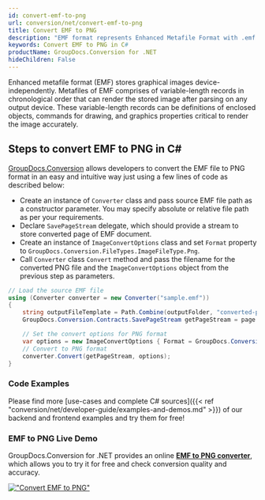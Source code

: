 ```yaml
---
id: convert-emf-to-png
url: conversion/net/convert-emf-to-png
title: Convert EMF to PNG
description: "EMF format represents Enhanced Metafile Format with .emf extension. Learn how to convert EMF to PNG file programmatically in C# language using GroupDocs.Conversion for .NET library."
keywords: Convert EMF to PNG in C#
productName: GroupDocs.Conversion for .NET
hideChildren: False
---
```


Enhanced metafile format (EMF) stores graphical images device-independently. Metafiles of EMF comprises of variable-length records in chronological order that can render the stored image after parsing on any output device. These variable-length records can be definitions of enclosed objects, commands for drawing, and graphics properties critical to render the image accurately.

## Steps to convert EMF to PNG in C#

[GroupDocs.Conversion](https://products.groupdocs.com/conversion/net) allows developers to convert the EMF file to PNG format in an easy and intuitive way just using a few lines of code as described below:

* Create an instance of `Converter` class and pass source EMF file path as a constructor parameter. You may specify absolute or relative file path as per your requirements. 
* Declare `SavePageStream` delegate, which should provide a stream to store converted page of EMF document.
* Create an instance of `ImageConvertOptions` class and set `Format` property to `GroupDocs.Conversion.FileTypes.ImageFileType.Png`.
* Call `Converter` class `Convert` method and pass the filename for the converted PNG file and the `ImageConvertOptions` object from the previous step as parameters.

```csharp
// Load the source EMF file
using (Converter converter = new Converter("sample.emf"))
{
    string outputFileTemplate = Path.Combine(outputFolder, "converted-page-{0}.png");
    GroupDocs.Conversion.Contracts.SavePageStream getPageStream = page => new FileStream(string.Format(outputFileTemplate, page), FileMode.Create);

    // Set the convert options for PNG format
    var options = new ImageConvertOptions { Format = GroupDocs.Conversion.FileTypes.ImageFileType.Png };   
    // Convert to PNG format
    converter.Convert(getPageStream, options);
}
```

### Code Examples

Please find more [use-cases and complete C# sources]({{< ref "conversion/net/developer-guide/examples-and-demos.md" >}}) of our backend and frontend examples and try them for free!

### EMF to PNG Live Demo

GroupDocs.Conversion for .NET provides an online [**EMF to PNG converter**](https://products.groupdocs.app/conversion/emf-to-png), which allows you to try it for free and check conversion quality and accuracy.

[!["Convert EMF to PNG"](conversion/net/images/convert-to-png/convert-emf-to-png.png)](https://products.groupdocs.app/conversion/emf-to-png)